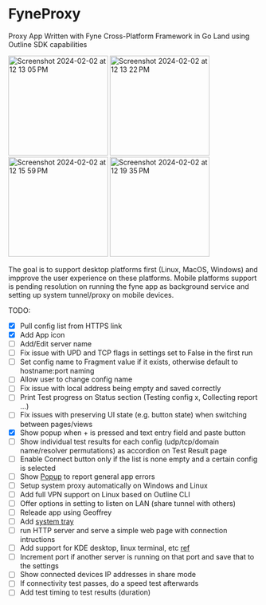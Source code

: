 # FyneProxy

Proxy App Written with Fyne Cross-Platform Framework in Go Land using Outline SDK capabilities

<img width="200" alt="Screenshot 2024-02-02 at 12 13 05 PM" src="https://github.com/amircybersec/FyneProxy/assets/117060873/80d58af8-064c-4f3a-a8f5-54f0e5ccaafc">

<img width="200" alt="Screenshot 2024-02-02 at 12 13 22 PM" src="https://github.com/amircybersec/FyneProxy/assets/117060873/483d4684-c38d-4720-9c58-c55a2f183518">

<img width="200" alt="Screenshot 2024-02-02 at 12 15 59 PM" src="https://github.com/amircybersec/FyneProxy/assets/117060873/821d3ac2-2c47-4f70-ad54-a125b1b6fc17">

<img width="200" alt="Screenshot 2024-02-02 at 12 19 35 PM" src="https://github.com/amircybersec/FyneProxy/assets/117060873/35150967-b63c-4d62-869d-302496928a4e">

The goal is to support desktop platforms first (Linux, MacOS, Windows) and impprove the user experience on these platforms. Mobile platforms support is pending resolution on running the fyne app as background service and setting up system tunnel/proxy on mobile devices.

TODO:

- [x] Pull config list from HTTPS link
- [x] Add App icon
- [ ] Add/Edit server name
- [ ] Fix issue with UPD and TCP flags in settings set to False in the first run
- [ ] Set config name to Fragment value if it exists, otherwise default to hostname:port naming
- [ ] Allow user to change config name
- [ ] Fix issue with local address being empty and saved correctly
- [ ] Print Test progress on Status section (Testing config x, Collecting report ...)
- [ ] Fix issues with preserving UI state (e.g. button state) when switching between pages/views
- [x] Show popup when + is pressed and text entry field and paste button
- [ ] Show individual test results for each config (udp/tcp/domain name/resolver permutations) as accordion on Test Result page
- [ ] Enable Connect button only if the list is none empty and a certain config is selected
- [ ] Show [Popup](https://docs.fyne.io/api/v2.3/widget/popup.html) to report general app errors
- [ ] Setup system proxy automatically on Windows and Linux
- [ ] Add full VPN support on Linux based on Outline CLI
- [ ] Offer options in setting to listen on LAN (share tunnel with others)
- [ ] Releade app using Geoffrey
- [ ] Add [system tray](https://docs.fyne.io/explore/systray)
- [ ] run HTTP server and serve a simple web page with connection intructions
- [ ] Add support for KDE desktop, linux terminal, etc [ref](https://github.com/himanshub16/ProxyMan)
- [ ] Increment port if another server is running on that port and save that to the settings
- [ ] Show connected devices IP addresses in share mode
- [ ] If connectivity test passes, do a speed test afterwards
- [ ] Add test timing to test results (duration)
